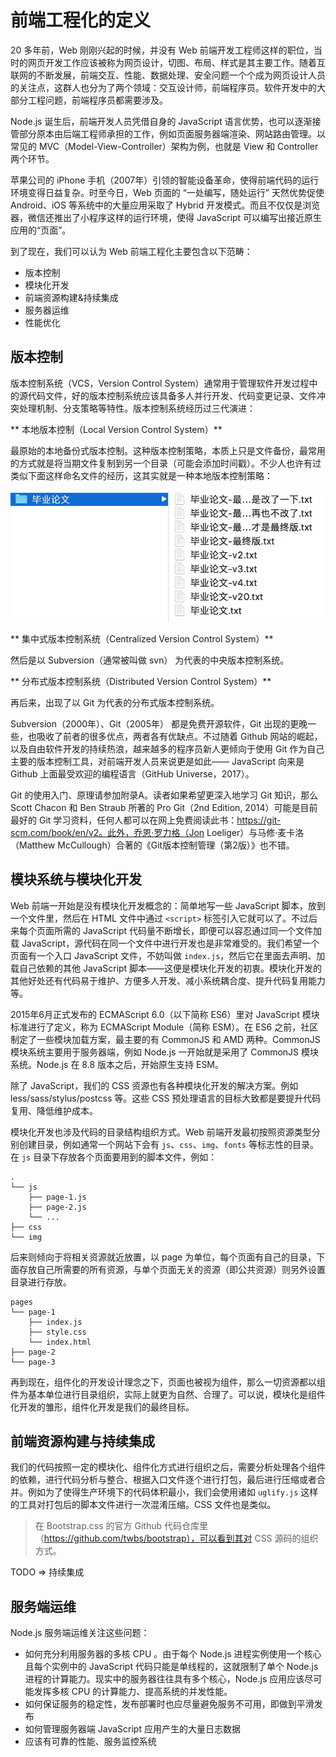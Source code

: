 # 前端工程化的定义

20 多年前，Web 刚刚兴起的时候，并没有 Web 前端开发工程师这样的职位，当时的网页开发工作应该被称为网页设计，切图、布局、样式是其主要工作。随着互联网的不断发展，前端交互、性能、数据处理、安全问题一个个成为网页设计人员的关注点，这群人也分为了两个领域：交互设计师，前端程序员。软件开发中的大部分工程问题，前端程序员都需要涉及。

Node.js 诞生后，前端开发人员凭借自身的 JavaScript 语言优势，也可以逐渐接管部分原本由后端工程师承担的工作，例如页面服务器端渲染、网站路由管理。以常见的 MVC（Model-View-Controller）架构为例，也就是 View 和 Controller 两个环节。

苹果公司的 iPhone 手机（2007年）引领的智能设备革命，使得前端代码的运行环境变得日益复杂。时至今日，Web 页面的 “一处编写，随处运行” 天然优势促使 Android、iOS 等系统中的大量应用采取了 Hybrid 开发模式。而且不仅仅是浏览器，微信还推出了小程序这样的运行环境，使得 JavaScript 可以编写出接近原生应用的“页面”。

到了现在，我们可以认为 Web 前端工程化主要包含以下范畴：

+ 版本控制
+ 模块化开发
+ 前端资源构建&持续集成
+ 服务器运维
+ 性能优化

## 版本控制

版本控制系统（VCS，Version Control System）通常用于管理软件开发过程中的源代码文件，好的版本控制系统应该具备多人并行开发、代码变更记录、文件冲突处理机制、分支策略等特性。版本控制系统经历过三代演进：

** 本地版本控制（Local Version Control System）**

最原始的本地备份式版本控制。这种版本控制策略，本质上只是文件备份，最常用的方式就是将当期文件复制到另一个目录（可能会添加时间戳）。不少人也许有过类似下面这样命名文件的经历，这其实就是一种本地版本控制策略：

![毕业论文命名](./images/local-vcs-demo.jpg)

** 集中式版本控制系统（Centralized Version Control System）**

然后是以 Subversion（通常被叫做 svn） 为代表的中央版本控制系统。

** 分布式版本控制系统（Distributed Version Control System）**

再后来，出现了以 Git 为代表的分布式版本控制系统。

Subversion（2000年）、Git（2005年） 都是免费开源软件，Git 出现的更晚一些，也吸收了前者的很多优点，两者各有优缺点。不过随着 Github 网站的崛起，以及自由软件开发的持续热浪，越来越多的程序员新人更倾向于使用 Git 作为自己主要的版本控制工具，对前端开发人员来说更是如此—— JavaScript 向来是 Github 上面最受欢迎的编程语言（GitHub Universe，2017）。

Git 的使用入门、原理请参加附录A。读者如果希望更深入地学习 Git 知识，那么 Scott Chacon 和 Ben Straub 所著的 Pro Git（2nd Edition, 2014）可能是目前最好的 Git 学习资料，任何人都可以在网上免费阅读此书：https://git-scm.com/book/en/v2。此外，乔恩·罗力格（Jon Loeliger）与马修·麦卡洛（Matthew McCullough）合著的《Git版本控制管理（第2版）》也不错。

## 模块系统与模块化开发

Web 前端一开始是没有模块化开发概念的：简单地写一些 JavaScript 脚本，放到一个文件里，然后在 HTML 文件中通过 `<script>` 标签引入它就可以了。不过后来每个页面所需的 JavaScript 代码量不断增长，即便可以容忍通过同一个文件加载 JavaScript，源代码在同一个文件中进行开发也是非常难受的。我们希望一个页面有一个入口 JavaScript 文件，不妨叫做 `index.js`，然后它在里面去声明、加载自己依赖的其他 JavaScript 脚本——这便是模块化开发的初衷。模块化开发的其他好处还有代码易于维护、方便多人开发、减小系统耦合度、提升代码复用能力等。

2015年6月正式发布的 ECMAScript 6.0（以下简称 ES6）里对 JavaScript 模块标准进行了定义，称为 ECMAScript Module（简称 ESM）。在 ES6 之前，社区制定了一些模块加载方案，最主要的有 CommonJS 和 AMD 两种。CommonJS 模块系统主要用于服务器端，例如 Node.js 一开始就是采用了 CommonJS 模块系统。Node.js 在 8.8 版本之后，开始原生支持 ESM。

除了 JavaScript，我们的 CSS 资源也有各种模块化开发的解决方案。例如 less/sass/stylus/postcss 等。这些 CSS 预处理语言的目标大致都是要提升代码复用、降低维护成本。

模块化开发也涉及代码的目录结构组织方式。Web 前端开发最初按照资源类型分别创建目录，例如通常一个网站下会有 `js`、`css`、`img`、`fonts` 等标志性的目录。在 `js` 目录下存放各个页面要用到的脚本文件，例如：

```
.
└── js
    ├── page-1.js
    ├── page-2.js
    └── ...
├── css
└── img
```

后来则倾向于将相关资源就近放置，以 page 为单位，每个页面有自己的目录，下面存放自己所需要的所有资源，与单个页面无关的资源（即公共资源）则另外设置目录进行存放。

```
pages
└── page-1
    ├── index.js
    ├── style.css
    └── index.html
├── page-2
└── page-3
```

再到现在，组件化的开发设计理念之下，页面也被视为组件，那么一切资源都以组件为基本单位进行目录组织，实际上就更为自然、合理了。可以说，模块化是组件化开发的雏形，组件化开发是我们的最终目标。

## 前端资源构建与持续集成

我们的代码按照一定的模块化、组件化方式进行组织之后，需要分析处理各个组件的依赖，进行代码分析与整合、根据入口文件逐个进行打包，最后进行压缩或者合并。例如为了使得生产环境下的代码体积最小，我们会使用诸如 `uglify.js` 这样的工具对打包后的脚本文件进行一次混淆压缩。CSS 文件也是类似。

> 在 Bootstrap.css 的官方 Github 代码仓库里（https://github.com/twbs/bootstrap），可以看到其对 CSS 源码的组织方式。

TODO => 持续集成

## 服务端运维

Node.js 服务端运维关注这些问题：

+ 如何充分利用服务器的多核 CPU 。由于每个 Node.js 进程实例使用一个核心且每个实例中的 JavaScript 代码只能是单线程的，这就限制了单个 Node.js 进程的计算能力。现实中的服务器往往具有多个核心，Node.js 应用应该尽可能发挥多核 CPU 的计算能力、提高系统的并发性能。
+ 如何保证服务的稳定性，发布部署时也应尽量避免服务不可用，即做到平滑发布
+ 如何管理服务器端 JavaScript 应用产生的大量日志数据
+ 应该有可靠的性能、服务监控系统


